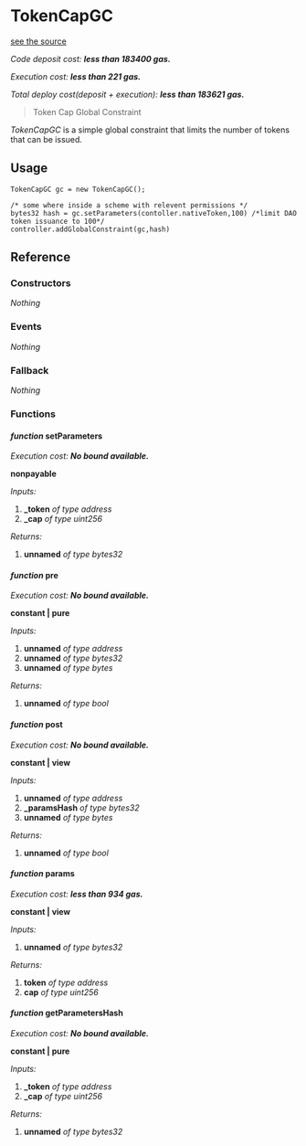# TokenCapGC
[see the source](https://github.com/daostack/daostack/tree/master/contracts/globalConstraints/TokenCapGC.sol)

*Code deposit cost: **less than 183400 gas.***

*Execution cost: **less than 221 gas.***

*Total deploy cost(deposit + execution): **less than 183621 gas.***

> Token Cap Global Constraint

*TokenCapGC* is a simple global constraint that limits the number of tokens that can be issued.

## Usage

```
TokenCapGC gc = new TokenCapGC();

/* some where inside a scheme with relevent permissions */
bytes32 hash = gc.setParameters(contoller.nativeToken,100) /*limit DAO token issuance to 100*/
controller.addGlobalConstraint(gc,hash)
```
## Reference
### Constructors
*Nothing*
### Events
*Nothing*
### Fallback
*Nothing*
### Functions
#### *function* setParameters

*Execution cost: **No bound available.***

**nonpayable**

*Inputs:*

1. **_token** *of type address*
2. **_cap** *of type uint256*

*Returns:*

1. **unnamed** *of type bytes32*


#### *function* pre

*Execution cost: **No bound available.***

**constant | pure**

*Inputs:*

1. **unnamed** *of type address*
2. **unnamed** *of type bytes32*
3. **unnamed** *of type bytes*

*Returns:*

1. **unnamed** *of type bool*


#### *function* post

*Execution cost: **No bound available.***

**constant | view**

*Inputs:*

1. **unnamed** *of type address*
2. **_paramsHash** *of type bytes32*
3. **unnamed** *of type bytes*

*Returns:*

1. **unnamed** *of type bool*


#### *function* params

*Execution cost: **less than 934 gas.***

**constant | view**

*Inputs:*

1. **unnamed** *of type bytes32*

*Returns:*

1. **token** *of type address*
2. **cap** *of type uint256*


#### *function* getParametersHash

*Execution cost: **No bound available.***

**constant | pure**

*Inputs:*

1. **_token** *of type address*
2. **_cap** *of type uint256*

*Returns:*

1. **unnamed** *of type bytes32*


